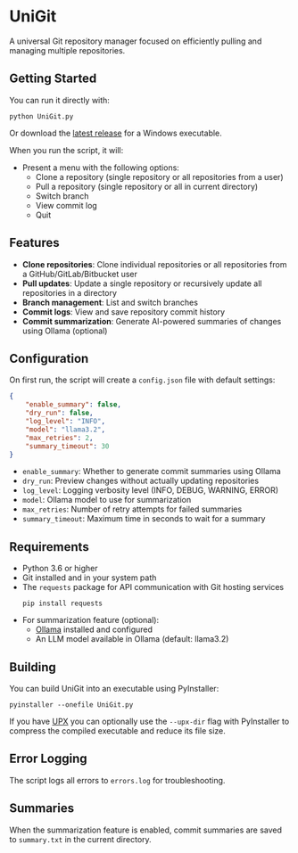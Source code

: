 # UniGit
A universal Git repository manager focused on efficiently pulling and managing multiple repositories.

## Getting Started

You can run it directly with:

```
python UniGit.py
```

Or download the [latest release](https://github.com/JonathanR529/UniGit/releases/latest) for a Windows executable.

When you run the script, it will:

* Present a menu with the following options:
  * Clone a repository (single repository or all repositories from a user)
  * Pull a repository (single repository or all in current directory)
  * Switch branch
  * View commit log
  * Quit

## Features

* **Clone repositories**: Clone individual repositories or all repositories from a GitHub/GitLab/Bitbucket user
* **Pull updates**: Update a single repository or recursively update all repositories in a directory
* **Branch management**: List and switch branches
* **Commit logs**: View and save repository commit history
* **Commit summarization**: Generate AI-powered summaries of changes using Ollama (optional)

## Configuration

On first run, the script will create a `config.json` file with default settings:

```json
{
    "enable_summary": false,
    "dry_run": false,
    "log_level": "INFO",
    "model": "llama3.2",
    "max_retries": 2,
    "summary_timeout": 30
}
```

* `enable_summary`: Whether to generate commit summaries using Ollama
* `dry_run`: Preview changes without actually updating repositories
* `log_level`: Logging verbosity level (INFO, DEBUG, WARNING, ERROR)
* `model`: Ollama model to use for summarization
* `max_retries`: Number of retry attempts for failed summaries
* `summary_timeout`: Maximum time in seconds to wait for a summary

## Requirements

* Python 3.6 or higher
* Git installed and in your system path
* The `requests` package for API communication with Git hosting services
  ```
  pip install requests
  ```
* For summarization feature (optional):
  * [Ollama](https://ollama.ai) installed and configured
  * An LLM model available in Ollama (default: llama3.2)

## Building

You can build UniGit into an executable using PyInstaller:

```
pyinstaller --onefile UniGit.py
```

If you have [UPX](https://upx.github.io/) you can optionally use the `--upx-dir` flag with PyInstaller to compress the compiled executable and reduce its file size.

## Error Logging

The script logs all errors to `errors.log` for troubleshooting.

## Summaries

When the summarization feature is enabled, commit summaries are saved to `summary.txt` in the current directory.